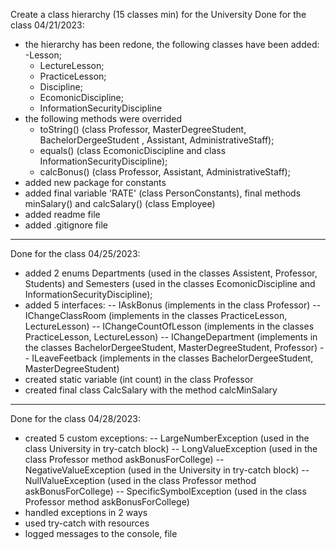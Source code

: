 Create a class hierarchy (15 classes min) for the University
Done for the class 04/21/2023:
- the hierarchy has been redone, the following classes have been added:
   -Lesson;
   - LectureLesson;
   - PracticeLesson;
   - Discipline;
   - EcomonicDiscipline;
   - InformationSecurityDiscipline
- the following methods were overrided
   - toString() (class Professor, MasterDegreeStudent, BachelorDergeeStudent , Assistant, AdministrativeStaff);
   - equals() (class EcomonicDiscipline and class InformationSecurityDiscipline);
   - calcBonus() (class Professor, Assistant, AdministrativeStaff);
- added new package for constants
- added final variable 'RATE' (class PersonConstants), final methods minSalary() and calcSalary() (class Employee)
- added readme file
- added .gitignore file
----------------------------------------------
Done for the class 04/25/2023:
- added 2 enums Departments (used in the classes Assistent, Professor, Students) and Semesters (used in the classes EcomonicDiscipline and InformationSecurityDiscipline);
- added 5 interfaces:
  -- IAskBonus (implements in the class Professor)
  -- IChangeClassRoom (implements in the classes  PracticeLesson, LectureLesson)
  -- IChangeCountOfLesson (implements in the classes  PracticeLesson, LectureLesson)
  -- IChangeDepartment  (implements in the classes  BachelorDergeeStudent, MasterDegreeStudent, Professor)
  -- ILeaveFeetback (implements in the classes  BachelorDergeeStudent, MasterDegreeStudent)
- created static variable (int count) in the class Professor
- created final class CalcSalary with the method calcMinSalary
----------------------------------------------
Done for the class 04/28/2023:
- created 5 custom exceptions:
   -- LargeNumberException (used in the class University in try-catch block)
   -- LongValueException (used in the class Professor method askBonusForCollege)
   -- NegativeValueException (used in the  University in try-catch block)
   -- NullValueException (used in the class Professor method askBonusForCollege)
   -- SpecificSymbolException (used in the class Professor method askBonusForCollege)
- handled exceptions in 2 ways
- used try-catch with resources
- logged messages to the console, file

